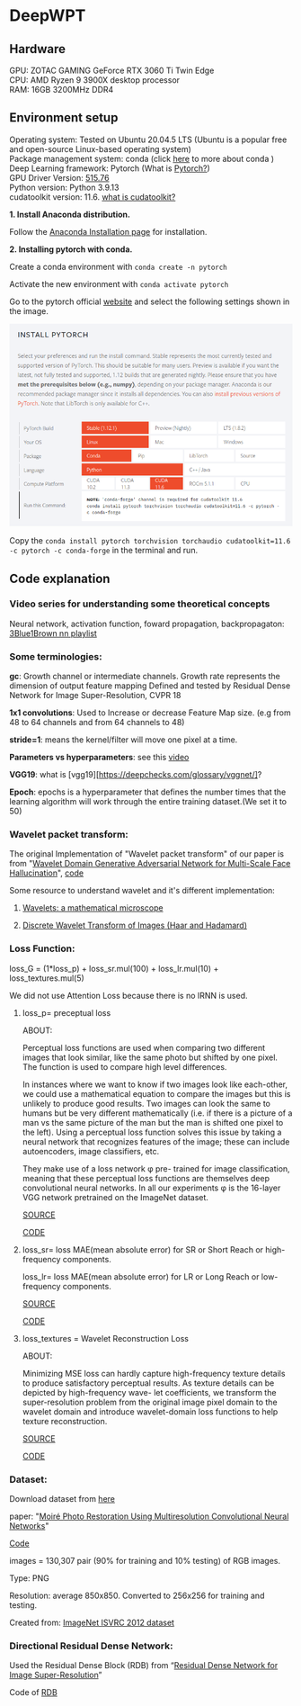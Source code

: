 # DeepWPT

## Hardware
GPU: ZOTAC GAMING GeForce RTX 3060 Ti Twin Edge\
CPU: AMD Ryzen 9 3900X desktop processor\
RAM: 16GB 3200MHz DDR4

## Environment setup
Operating system: Tested on Ubuntu 20.04.5 LTS (Ubuntu is a popular free and open-source Linux-based operating system)\
Package management system:  conda (click [here](https://cloudsmith.com/blog/what-is-conda/) to more about conda )\
Deep Learning framework:    Pytorch (What is [Pytorch?](https://www.javatpoint.com/pytorch-introduction))\
GPU Driver Version:  [515.76](https://www.nvidia.com/en-us/drivers/results/193095/)\
Python version: Python 3.9.13\
cudatoolkit version: 11.6.   [what is cudatoolkit?](https://anaconda.org/nvidia/cudatoolkit)

**1. Install Anaconda distribution.**

Follow the [Anaconda Installation page](https://docs.anaconda.com/anaconda/install/linux/) for installation.

**2. Installing pytorch with conda.**

Create a conda environment with ```conda create -n pytorch```

Activate the new environment with ```conda activate pytorch```

Go to the pytorch official [website](https://pytorch.org/) and select the following settings shown in the image.


![INSTALL PYTORCH](https://github.com/ZareefJafar/DeepWPT/blob/main/pytorch.png)

Copy the ```conda install pytorch torchvision torchaudio cudatoolkit=11.6 -c pytorch -c conda-forge``` in the terminal and run.

## Code explanation
### Video series for understanding some theoretical concepts

Neural network, activation function, foward propagation, backpropagaton: 
[3Blue1Brown nn playlist](https://www.youtube.com/playlist?list=PLZHQObOWTQDNU6R1_67000Dx_ZCJB-3pi)

### Some terminologies:
**gc**: Growth channel or intermediate channels. Growth rate represents the dimension of output feature mapping Defined and tested by Residual Dense Network for Image Super-Resolution, CVPR 18

**1x1 convolutions**: Used to Increase or decrease  Feature Map size. (e.g from 48 to 64 channels and from 64 channels to 48)

**stride=1**: means the kernel/filter will move one pixel  at a time.

**Parameters vs hyperparameters**: see this [video](https://www.youtube.com/watch?v=V4AcLJ2cgmU)


**VGG19**: what is [vgg19][https://deepchecks.com/glossary/vggnet/]? 

**Epoch**: epochs is a hyperparameter that defines the number times that the learning 
algorithm will work through the entire training dataset.(We set it to 50)

### Wavelet packet transform:
The original Implementation of "Wavelet packet transform" of our paper is from "[Wavelet Domain Generative Adversarial Network for Multi-Scale Face Hallucination](https://link.springer.com/article/10.1007/s11263-019-01154-8)",  [code](https://github.com/hhb072/WaveletSRNet/blob/f0219900056c505143d9831b44a112453784b2a7/networks.py)


Some resource to understand wavelet and it's different implementation:

1. [Wavelets: a mathematical microscope](https://www.youtube.com/watch?v=jnxqHcObNK4&t=1405s)

2. [Discrete Wavelet Transform of Images (Haar and Hadamard)](https://www.youtube.com/watch?v=1BTyUIPMMbw&t=1655s)


### Loss Function:

loss_G = (1*loss_p) + loss_sr.mul(100) + loss_lr.mul(10) + loss_textures.mul(5)

We did not use Attention Loss because there is no IRNN is used.


1. loss_p= preceptual loss

    ABOUT:

    Perceptual loss functions are used when comparing two different images that look similar, 
    like the same photo but shifted by one pixel. The function is used to compare high level differences.
    
    In instances where we want to know if two images look like each-other, we could use a mathematical equation to compare the images but this is             unlikely to produce good results. Two images can look the same to humans but be very different mathematically (i.e. if there is a picture of a man vs     the same picture of the man but the man is shifted one pixel to the left). Using a perceptual loss function solves this issue by taking a neural         network that recognizes features of the image; these can include autoencoders, image classifiers, etc.
    
    They make use of a loss network φ pre-
    trained for image classification, meaning that these perceptual loss functions are
    themselves deep convolutional neural networks. In all our experiments φ is the
    16-layer VGG network pretrained on the ImageNet dataset.

    [SOURCE](https://link.springer.com/article/10.1007/s10845-022-02003-1)

    [CODE](https://github.com/tyui592/Perceptual_loss_for_real_time_style_transfer)
  
  
  
2. loss_sr= loss MAE(mean absolute error) for SR or Short Reach or high-frequency components.

   loss_lr=  loss MAE(mean absolute error) for LR or Long Reach or low-frequency components.
   
    [SOURCE](https://link.springer.com/article/10.1007/s11263-019-01154-8)

    [CODE](https://github.com/hhb072/WaveletSRNet )



3. loss_textures = Wavelet Reconstruction Loss


    ABOUT:

    Minimizing MSE loss can hardly capture high-frequency
    texture details to produce satisfactory perceptual results.
    As texture details can be depicted by high-frequency wave-
    let coefficients, we transform the super-resolution problem
    from the original image pixel domain to the wavelet domain
    and introduce wavelet-domain loss functions to help texture
    reconstruction.

    [SOURCE](https://link.springer.com/article/10.1007/s11263-019-01154-8)

    [CODE](https://github.com/hhb072/WaveletSRNet )





### Dataset:
Download dataset from [here](https://drive.google.com/drive/folders/109cAIZ0ffKLt34P7hOMKUO14j3gww2UC)

paper: "[Moiré Photo Restoration Using Multiresolution
Convolutional Neural Networks](https://arxiv.org/abs/1805.02996)"

[Code](https://github.com/ZhengJun-AI/MoirePhotoRestoration-MCNN)


images = 130,307 pair (90% for training and 10% testing) of RGB images.

Type: PNG

Resolution: average 850x850. Converted to 256x256 for training and testing.  

Created from: [ImageNet ISVRC 2012 dataset](https://image-net.org/download.php)


### Directional Residual Dense Network:

Used the Residual Dense Block (RDB) from “[Residual Dense Network for Image Super-Resolution](https://arxiv.org/abs/1802.08797)”

Code of [RDB](https://github.com/yjn870/RDN-pytorch)
